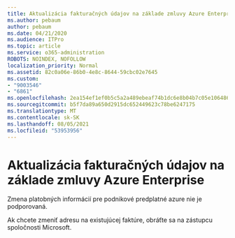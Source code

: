 ```yaml
---
title: Aktualizácia fakturačných údajov na základe zmluvy Azure Enterprise
ms.author: pebaum
author: pebaum
ms.date: 04/21/2020
ms.audience: ITPro
ms.topic: article
ms.service: o365-administration
ROBOTS: NOINDEX, NOFOLLOW
localization_priority: Normal
ms.assetid: 82c0a06e-86b0-4e8c-8644-59cbc02e7645
ms.custom:
- "9003546"
- "6861"
ms.openlocfilehash: 2ea154ef1ef0b5c5a2a489ebeaf74b1dc6e8b04b7c05e1064869cc99262c9823
ms.sourcegitcommit: b5f7da89a650d2915dc652449623c78be6247175
ms.translationtype: MT
ms.contentlocale: sk-SK
ms.lasthandoff: 08/05/2021
ms.locfileid: "53953956"
---
```

# <a name="update-billing-info-under-azure-enterprise-agreement"></a>Aktualizácia fakturačných údajov na základe zmluvy Azure Enterprise

Zmena platobných informácií pre podnikové predplatné azure nie je podporovaná.

Ak chcete zmeniť adresu na existujúcej faktúre, obráťte sa na zástupcu spoločnosti Microsoft.
